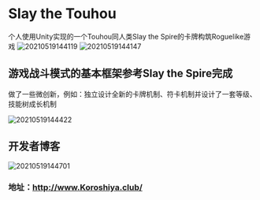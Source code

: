# Slay the Touhou

个人使用Unity实现的一个Touhou同人类Slay the Spire的卡牌构筑Roguelike游戏
![20210519144119](https://koroshiya-image-host.oss-cn-shenzhen.aliyuncs.com/20210519144119.png)
![20210519144147](https://koroshiya-image-host.oss-cn-shenzhen.aliyuncs.com/20210519144147.png)

## 游戏战斗模式的基本框架参考Slay the Spire完成

做了一些微创新，例如：独立设计全新的卡牌机制、符卡机制并设计了一套等级、技能树成长机制

![20210519144422](https://koroshiya-image-host.oss-cn-shenzhen.aliyuncs.com/20210519144422.png)

## 开发者博客

![20210519144701](https://koroshiya-image-host.oss-cn-shenzhen.aliyuncs.com/20210519144701.png)

### 地址：<http://www.Koroshiya.club/>
